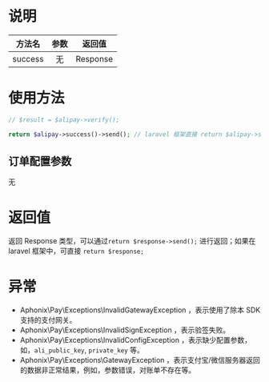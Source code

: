 # 说明

| 方法名 | 参数 | 返回值 |
| :---: | :---: | :---: |
| success | 无 | Response |

# 使用方法

```PHP
// $result = $alipay->verify();

return $alipay->success()->send(); // laravel 框架直接 return $alipay->success();
```

## 订单配置参数

无

# 返回值

返回 Response 类型，可以通过`return $response->send();` 进行返回；如果在 laravel 框架中，可直接 `return $response;`

# 异常

* Aphonix\Pay\Exceptions\InvalidGatewayException ，表示使用了除本 SDK 支持的支付网关。
* Aphonix\Pay\Exceptions\InvalidSignException ，表示验签失败。
* Aphonix\Pay\Exceptions\InvalidConfigException ，表示缺少配置参数，如，`ali_public_key`, `private_key` 等。
* Aphonix\Pay\Exceptions\GatewayException ，表示支付宝/微信服务器返回的数据非正常结果，例如，参数错误，对账单不存在等。




